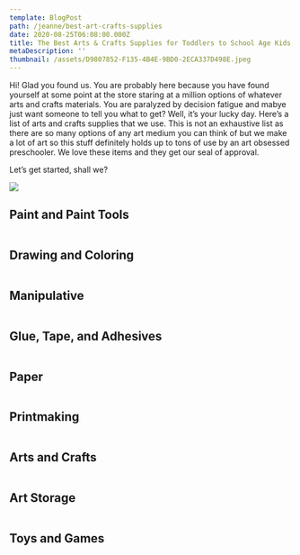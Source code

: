 ```yaml
---
template: BlogPost
path: /jeanne/best-art-crafts-supplies
date: 2020-08-25T06:08:00.000Z
title: The Best Arts & Crafts Supplies for Toddlers to School Age Kids
metaDescription: ''
thumbnail: /assets/D9807852-F135-4B4E-9BD0-2ECA337D498E.jpeg
---
```

Hi! Glad you found us. You are probably here because you have found yourself at some point at the store staring at a million options of whatever arts and crafts materials. You are paralyzed by decision fatigue and mabye just want someone to tell you what to get? Well, it’s your lucky day. Here’s a list of arts and crafts supplies that we use. This is not an exhaustive list as there are so many options of any art medium you can think of but we make a lot of art so this stuff definitely holds up to tons of use by an art obsessed preschooler. We love these items and they get our seal of approval.

 Let’s get started, shall we?

![](/assets/daniel-lincoln-HlEu2OvHtI0-unsplash.jpg)

## **Paint and Paint Tools**

![]()

## **Drawing and Coloring**

![]()

## **Manipulative**

![]()

## **Glue, Tape, and Adhesives**

![]()

## **Paper**

![]()

## **Printmaking**

![]()

## **Arts and Crafts**

![]()

## **Art Storage**

![]()

## **Toys and Games**
